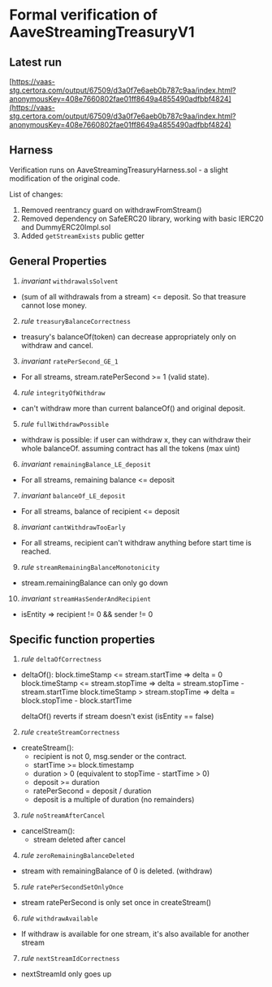 # Formal verification of AaveStreamingTreasuryV1

## Latest run

[https://vaas-stg.certora.com/output/67509/d3a0f7e6aeb0b787c9aa/index.html?anonymousKey=408e7660802fae01ff8649a4855490adfbbf4824](https://vaas-stg.certora.com/output/67509/d3a0f7e6aeb0b787c9aa/index.html?anonymousKey=408e7660802fae01ff8649a4855490adfbbf4824)

## Harness

Verification runs on AaveStreamingTreasuryHarness.sol - a slight modification of the original code.

List of changes:
1. Removed reentrancy guard on withdrawFromStream()
2. Removed dependency on SafeERC20 library, working with basic IERC20 and DummyERC20Impl.sol
3. Added `getStreamExists` public getter

## General Properties

1. *invariant* `withdrawalsSolvent`

- (sum of all withdrawals from a stream) <= deposit. So that treasure cannot lose money.

2. *rule* `treasuryBalanceCorrectness`

- treasury's balanceOf(token) can decrease appropriately only on withdraw and cancel.

3. *invariant* `ratePerSecond_GE_1`

- For all streams, stream.ratePerSecond >= 1 (valid state).

4. *rule* `integrityOfWithdraw`

- can't withdraw more than current balanceOf() and original deposit.

5. *rule* `fullWithdrawPossible`

- withdraw is possible: if user can withdraw x, they can withdraw their whole balanceOf.
   assuming contract has all the tokens (max uint)

6. *invariant*  `remainingBalance_LE_deposit`

- For all streams, remaining balance <= deposit 

7. *invariant* `balanceOf_LE_deposit`

- For all streams, balance of recipient <= deposit

8. *invariant* `cantWithdrawTooEarly`

- For all streams, recipient can't withdraw anything before start time is reached.

9. *rule* `streamRemainingBalanceMonotonicity`

- stream.remainingBalance can only go down 

10. *invariant* `streamHasSenderAndRecipient`

- isEntity => recipient != 0 && sender != 0


## Specific function properties

1. *rule* `deltaOfCorrectness`

- deltaOf(): 
    block.timeStamp <= stream.startTime => delta = 0
    block.timeStamp <= stream.stopTime => delta = stream.stopTime - stream.startTime
    block.timeStamp > stream.stopTime => delta = block.stopTime - block.startTime

    deltaOf() reverts if stream doesn't exist (isEntity == false)

2. *rule* `createStreamCorrectness`

- createStream():
    - recipient is not 0, msg.sender or the contract.
    - startTime >= block.timestamp
    - duration > 0 (equivalent to stopTime - startTime > 0)
    - deposit >= duration
    - ratePerSecond = deposit / duration
    - deposit is a multiple of duration (no remainders)

3. *rule* `noStreamAfterCancel`

- cancelStream():
    - stream deleted after cancel

4. *rule* `zeroRemainingBalanceDeleted`

- stream with remainingBalance of 0 is deleted. (withdraw)

5. *rule* `ratePerSecondSetOnlyOnce`

- stream ratePerSecond is only set once in createStream()

6. *rule* `withdrawAvailable`

- If withdraw is available for one stream, it's also available for another stream

7. *rule* `nextStreamIdCorrectness`

- nextStreamId only goes up 


